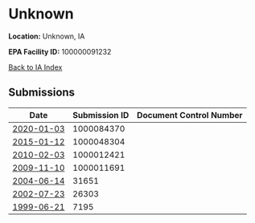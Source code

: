 # Unknown

**Location:** Unknown, IA

**EPA Facility ID:** 100000091232

[Back to IA Index](../../index.md)

## Submissions

| Date | Submission ID | Document Control Number |
|------|--------------|-------------------------|
| [2020-01-03](submissions/1000084370.md) | 1000084370 |  |
| [2015-01-12](submissions/1000048304.md) | 1000048304 |  |
| [2010-02-03](submissions/1000012421.md) | 1000012421 |  |
| [2009-11-10](submissions/1000011691.md) | 1000011691 |  |
| [2004-06-14](submissions/31651.md) | 31651 |  |
| [2002-07-23](submissions/26303.md) | 26303 |  |
| [1999-06-21](submissions/7195.md) | 7195 |  |
